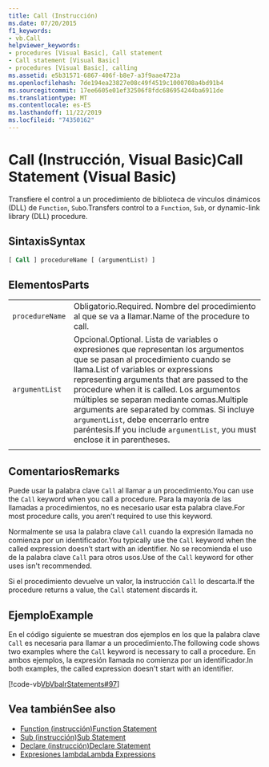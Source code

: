 ```yaml
---
title: Call (Instrucción)
ms.date: 07/20/2015
f1_keywords:
- vb.Call
helpviewer_keywords:
- procedures [Visual Basic], Call statement
- Call statement [Visual Basic]
- procedures [Visual Basic], calling
ms.assetid: e5b31571-6867-406f-b8e7-a3f9aae4723a
ms.openlocfilehash: 7de194ea23827e08c49f4519c1000708a4bd91b4
ms.sourcegitcommit: 17ee6605e01ef32506f8fdc686954244ba6911de
ms.translationtype: MT
ms.contentlocale: es-ES
ms.lasthandoff: 11/22/2019
ms.locfileid: "74350162"
---
```

# <a name="call-statement-visual-basic"></a><span data-ttu-id="c9512-102">Call (Instrucción, Visual Basic)</span><span class="sxs-lookup"><span data-stu-id="c9512-102">Call Statement (Visual Basic)</span></span>

<span data-ttu-id="c9512-103">Transfiere el control a un procedimiento de biblioteca de vínculos dinámicos (DLL) de `Function`, `Sub`o.</span><span class="sxs-lookup"><span data-stu-id="c9512-103">Transfers control to a `Function`, `Sub`, or dynamic-link library (DLL) procedure.</span></span>  
  
## <a name="syntax"></a><span data-ttu-id="c9512-104">Sintaxis</span><span class="sxs-lookup"><span data-stu-id="c9512-104">Syntax</span></span>  
  
```vb  
[ Call ] procedureName [ (argumentList) ]  
```  
  
## <a name="parts"></a><span data-ttu-id="c9512-105">Elementos</span><span class="sxs-lookup"><span data-stu-id="c9512-105">Parts</span></span>  

|||
|---|---|
|`procedureName`|<span data-ttu-id="c9512-106">Obligatorio.</span><span class="sxs-lookup"><span data-stu-id="c9512-106">Required.</span></span> <span data-ttu-id="c9512-107">Nombre del procedimiento al que se va a llamar.</span><span class="sxs-lookup"><span data-stu-id="c9512-107">Name of the procedure to call.</span></span>|
|`argumentList`|<span data-ttu-id="c9512-108">Opcional.</span><span class="sxs-lookup"><span data-stu-id="c9512-108">Optional.</span></span> <span data-ttu-id="c9512-109">Lista de variables o expresiones que representan los argumentos que se pasan al procedimiento cuando se llama.</span><span class="sxs-lookup"><span data-stu-id="c9512-109">List of variables or expressions representing arguments that are passed to the procedure when it is called.</span></span> <span data-ttu-id="c9512-110">Los argumentos múltiples se separan mediante comas.</span><span class="sxs-lookup"><span data-stu-id="c9512-110">Multiple arguments are separated by commas.</span></span> <span data-ttu-id="c9512-111">Si incluye `argumentList`, debe encerrarlo entre paréntesis.</span><span class="sxs-lookup"><span data-stu-id="c9512-111">If you include `argumentList`, you must enclose it in parentheses.</span></span>|
|||
  
## <a name="remarks"></a><span data-ttu-id="c9512-112">Comentarios</span><span class="sxs-lookup"><span data-stu-id="c9512-112">Remarks</span></span>

 <span data-ttu-id="c9512-113">Puede usar la palabra clave `Call` al llamar a un procedimiento.</span><span class="sxs-lookup"><span data-stu-id="c9512-113">You can use the `Call` keyword when you call a procedure.</span></span> <span data-ttu-id="c9512-114">Para la mayoría de las llamadas a procedimientos, no es necesario usar esta palabra clave.</span><span class="sxs-lookup"><span data-stu-id="c9512-114">For most procedure calls, you aren’t required to use this  keyword.</span></span>

 <span data-ttu-id="c9512-115">Normalmente se usa la palabra clave `Call` cuando la expresión llamada no comienza por un identificador.</span><span class="sxs-lookup"><span data-stu-id="c9512-115">You typically use the `Call` keyword when the called expression doesn’t start with an identifier.</span></span> <span data-ttu-id="c9512-116">No se recomienda el uso de la palabra clave `Call` para otros usos.</span><span class="sxs-lookup"><span data-stu-id="c9512-116">Use of the `Call` keyword for other uses isn't recommended.</span></span>

 <span data-ttu-id="c9512-117">Si el procedimiento devuelve un valor, la instrucción `Call` lo descarta.</span><span class="sxs-lookup"><span data-stu-id="c9512-117">If the procedure returns a value, the `Call` statement discards it.</span></span>

## <a name="example"></a><span data-ttu-id="c9512-118">Ejemplo</span><span class="sxs-lookup"><span data-stu-id="c9512-118">Example</span></span>

 <span data-ttu-id="c9512-119">En el código siguiente se muestran dos ejemplos en los que la palabra clave `Call` es necesaria para llamar a un procedimiento.</span><span class="sxs-lookup"><span data-stu-id="c9512-119">The following code shows two examples where the `Call` keyword is necessary to call a procedure.</span></span> <span data-ttu-id="c9512-120">En ambos ejemplos, la expresión llamada no comienza por un identificador.</span><span class="sxs-lookup"><span data-stu-id="c9512-120">In both examples, the called expression doesn't start with an identifier.</span></span>

 [!code-vb[VbVbalrStatements#97](~/samples/snippets/visualbasic/VS_Snippets_VBCSharp/VbVbalrStatements/VB/Class1.vb#97)]  
  
## <a name="see-also"></a><span data-ttu-id="c9512-121">Vea también</span><span class="sxs-lookup"><span data-stu-id="c9512-121">See also</span></span>

- [<span data-ttu-id="c9512-122">Function (instrucción)</span><span class="sxs-lookup"><span data-stu-id="c9512-122">Function Statement</span></span>](function-statement.md)
- [<span data-ttu-id="c9512-123">Sub (instrucción)</span><span class="sxs-lookup"><span data-stu-id="c9512-123">Sub Statement</span></span>](sub-statement.md)
- [<span data-ttu-id="c9512-124">Declare (instrucción)</span><span class="sxs-lookup"><span data-stu-id="c9512-124">Declare Statement</span></span>](declare-statement.md)
- [<span data-ttu-id="c9512-125">Expresiones lambda</span><span class="sxs-lookup"><span data-stu-id="c9512-125">Lambda Expressions</span></span>](../../programming-guide/language-features/procedures/lambda-expressions.md)
